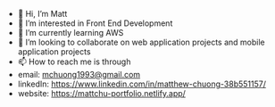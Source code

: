 - 👋 Hi, I’m Matt
- 👀 I’m interested in Front End Development
- 🌱 I’m currently learning AWS
- 💞️ I’m looking to collaborate on web application projects and mobile application projects
- 📫 How to reach me is through 
- email: mchuong1993@gmail.com
- linkedIn: https://www.linkedin.com/in/matthew-chuong-38b551157/
- website: https://mattchu-portfolio.netlify.app/

<!---
mchuong1/mchuong1 is a ✨ special ✨ repository because its `README.md` (this file) appears on your GitHub profile.
You can click the Preview link to take a look at your changes.
--->
